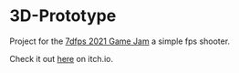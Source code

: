 # 3D-Prototype
 
Project for the [7dfps 2021 Game Jam](https://itch.io/jam/7dfps-2021) a simple fps shooter.

Check it out [here](https://itch.io/jam/7dfps-2021/rate/1314726) on itch.io.
